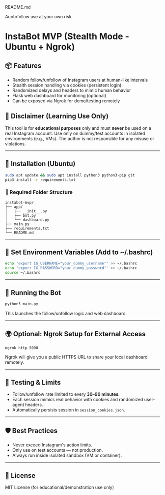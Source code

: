  README.md

Auotofollow use at your own risk
# InstaBot MVP (Stealth Mode - Ubuntu + Ngrok)

## 📦 Features
- Random follow/unfollow of Instagram users at human-like intervals
- Stealth session handling via cookies (persistent login)
- Randomized delays and headers to mimic human behavior
- Flask web dashboard for monitoring (optional)
- Can be exposed via Ngrok for demo/testing remotely

## 🧠 Disclaimer (Learning Use Only)
This tool is for **educational purposes** only and must **never** be used on a real Instagram account. Use only on dummy/test accounts in isolated environments (e.g., VMs). The author is not responsible for any misuse or violations.

---

## 🔧 Installation (Ubuntu)
```bash
sudo apt update && sudo apt install python3 python3-pip git
pip3 install -r requirements.txt
```

### 📁 Required Folder Structure
```
instabot-mvp/
├── app/
│   ├── __init__.py
│   ├── bot.py
│   └── dashboard.py
├── main.py
├── requirements.txt
└── README.md
```

---

## 🔐 Set Environment Variables (Add to ~/.bashrc)
```bash
echo 'export IG_USERNAME="your_dummy_username"' >> ~/.bashrc
echo 'export IG_PASSWORD="your_dummy_password"' >> ~/.bashrc
source ~/.bashrc
```

---

## 🚀 Running the Bot
```bash
python3 main.py
```
This launches the follow/unfollow logic and web dashboard.

---

## 🌍 Optional: Ngrok Setup for External Access
```bash
ngrok http 5000
```
Ngrok will give you a public HTTPS URL to share your local dashboard remotely.

---

## 🧪 Testing & Limits
- Follow/unfollow rate limited to every **30–90 minutes**.
- Each session mimics real behavior with cookies and randomized user-agent headers.
- Automatically persists session in `session_cookies.json`.

---

## 🛡️ Best Practices
- Never exceed Instagram's action limits.
- Only use on test accounts — not production.
- Always run inside isolated sandbox (VM or container).

---

## 📜 License
MIT License (for educational/demonstration use only)


